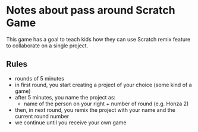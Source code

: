 # Notes about pass around Scratch Game

This game has a goal to teach kids how they can use Scratch remix feature to collaborate on a single project.

## Rules

- rounds of 5 minutes
- in first round, you start creating a project of your choice (some kind of a game)
- after 5 minutes, you name the project as:
  - name of the person on your right + number of round (e.g. Honza 2)
- then, in next round, you remix the project with your name and the current round number
- we continue until you receive your own game